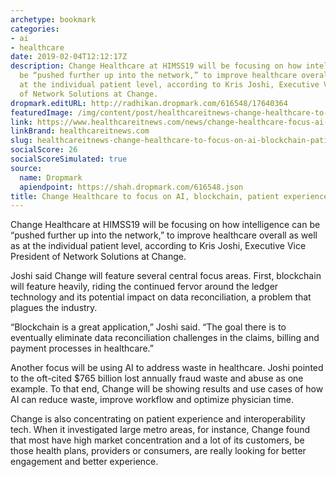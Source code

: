 ```yaml
---
archetype: bookmark
categories:
- ai
- healthcare
date: 2019-02-04T12:12:17Z
description: Change Healthcare at HIMSS19 will be focusing on how intelligence can
  be “pushed further up into the network,” to improve healthcare overall as well as
  at the individual patient level, according to Kris Joshi, Executive Vice President
  of Network Solutions at Change.
dropmark.editURL: http://radhikan.dropmark.com/616548/17640364
featuredImage: /img/content/post/healthcareitnews-change-healthcare-to-focus-on-ai-blockchain-patient-experience-at-himss19.jpg
link: https://www.healthcareitnews.com/news/change-healthcare-focus-ai-blockchain-patient-experience-himss19
linkBrand: healthcareitnews.com
slug: healthcareitnews-change-healthcare-to-focus-on-ai-blockchain-patient-experience-at-himss19
socialScore: 26
socialScoreSimulated: true
source:
  name: Dropmark
  apiendpoint: https://shah.dropmark.com/616548.json
title: Change Healthcare to focus on AI, blockchain, patient experience at HIMSS19
---
```

Change Healthcare at HIMSS19 will be focusing on how intelligence can be “pushed further up into the network,” to improve healthcare overall as well as at the individual patient level, according to Kris Joshi, Executive Vice President of Network Solutions at Change.  

Joshi said Change will feature several central focus areas. First, blockchain will feature heavily, riding the continued fervor around the ledger technology and its potential impact on data reconciliation, a problem that plagues the industry.

“Blockchain is a great application,” Joshi said. “The goal there is to eventually eliminate data reconciliation challenges in the claims, billing and payment processes in healthcare.”

Another focus will be using AI to address waste in healthcare. Joshi pointed to the oft-cited $765 billion lost annually fraud waste and abuse as one example. To that end, Change will be showing results and use cases of how AI can reduce waste, improve workflow and optimize physician time.

Change is also concentrating on patient experience and interoperability tech. When it investigated large metro areas, for instance, Change found that most have high market concentration and a lot of its customers, be those health plans, providers or consumers, are really looking for better engagement and better experience.

